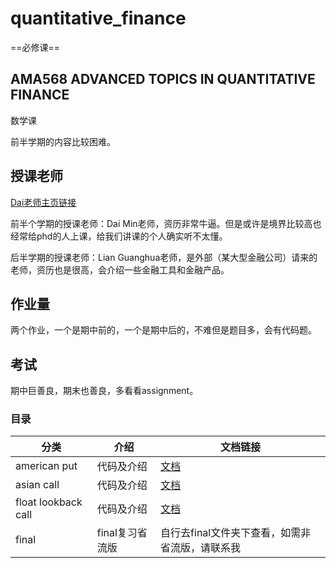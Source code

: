 # quantitative_finance

==必修课==


## AMA568 ADVANCED TOPICS IN QUANTITATIVE FINANCE

数学课

前半学期的内容比较困难。
## 授课老师
[Dai老师主页链接](https://www.polyu.edu.hk/ama/people/academic-staff/prof-dai-min/)

前半个学期的授课老师：Dai Min老师，资历非常牛逼。但是或许是境界比较高也经常给phd的人上课，给我们讲课的个人确实听不太懂。

后半学期的授课老师：Lian Guanghua老师，是外部（某大型金融公司）请来的老师，资历也是很高，会介绍一些金融工具和金融产品。

## 作业量
两个作业，一个是期中前的，一个是期中后的，不难但是题目多，会有代码题。

## 考试
期中巨善良，期末也善良，多看看assignment。

### 目录

| 分类                  | 介绍    | 文档链接                                       | 
|---------------------|-------|--------------------------------------------|
| american put        | 代码及介绍 | [文档](assignment1/american_put.md)        |         
| asian call          | 代码及介绍 | [文档](assignment1/asian_call.md)          | 
| float lookback call | 代码及介绍 | [文档](assignment1/float_lookback_call.md) | 
| final      | final复习省流版    | 自行去final文件夹下查看，如需非省流版，请联系我    |  |



